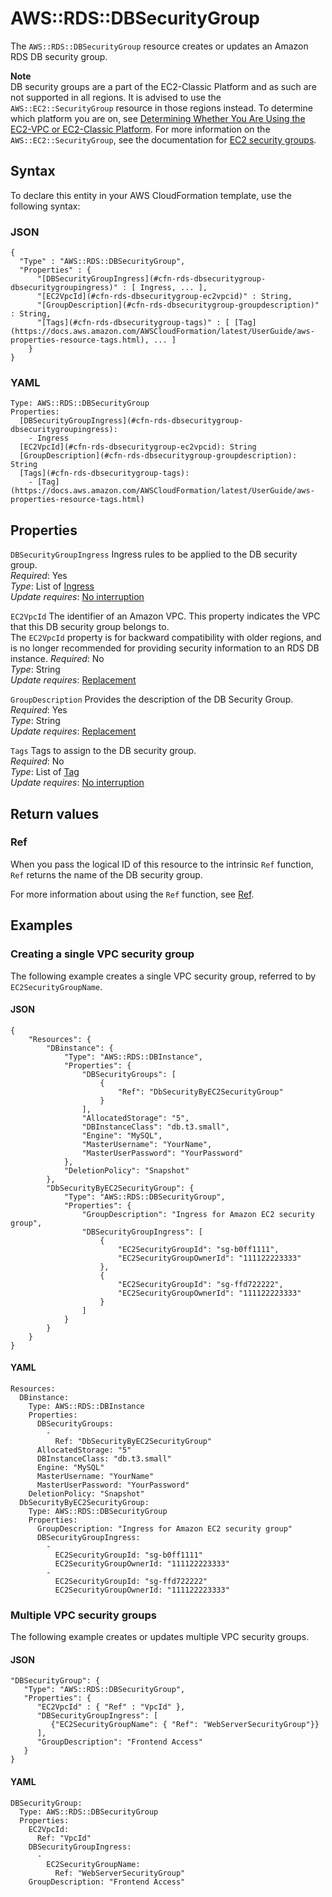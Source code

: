 # AWS::RDS::DBSecurityGroup<a name="aws-properties-rds-security-group"></a>

The `AWS::RDS::DBSecurityGroup` resource creates or updates an Amazon RDS DB security group\.

**Note**  
DB security groups are a part of the EC2\-Classic Platform and as such are not supported in all regions\. It is advised to use the `AWS::EC2::SecurityGroup` resource in those regions instead\. To determine which platform you are on, see [Determining Whether You Are Using the EC2\-VPC or EC2\-Classic Platform](https://docs.aws.amazon.com/AmazonRDS/latest/UserGuide/USER_VPC.FindDefaultVPC.html)\. For more information on the `AWS::EC2::SecurityGroup`, see the documentation for [EC2 security groups](https://docs.aws.amazon.com/AWSCloudFormation/latest/UserGuide/aws-properties-ec2-security-group.html)\.

## Syntax<a name="aws-properties-rds-security-group-syntax"></a>

To declare this entity in your AWS CloudFormation template, use the following syntax:

### JSON<a name="aws-properties-rds-security-group-syntax.json"></a>

```
{
  "Type" : "AWS::RDS::DBSecurityGroup",
  "Properties" : {
      "[DBSecurityGroupIngress](#cfn-rds-dbsecuritygroup-dbsecuritygroupingress)" : [ Ingress, ... ],
      "[EC2VpcId](#cfn-rds-dbsecuritygroup-ec2vpcid)" : String,
      "[GroupDescription](#cfn-rds-dbsecuritygroup-groupdescription)" : String,
      "[Tags](#cfn-rds-dbsecuritygroup-tags)" : [ [Tag](https://docs.aws.amazon.com/AWSCloudFormation/latest/UserGuide/aws-properties-resource-tags.html), ... ]
    }
}
```

### YAML<a name="aws-properties-rds-security-group-syntax.yaml"></a>

```
Type: AWS::RDS::DBSecurityGroup
Properties: 
  [DBSecurityGroupIngress](#cfn-rds-dbsecuritygroup-dbsecuritygroupingress): 
    - Ingress
  [EC2VpcId](#cfn-rds-dbsecuritygroup-ec2vpcid): String
  [GroupDescription](#cfn-rds-dbsecuritygroup-groupdescription): String
  [Tags](#cfn-rds-dbsecuritygroup-tags): 
    - [Tag](https://docs.aws.amazon.com/AWSCloudFormation/latest/UserGuide/aws-properties-resource-tags.html)
```

## Properties<a name="aws-properties-rds-security-group-properties"></a>

`DBSecurityGroupIngress`  <a name="cfn-rds-dbsecuritygroup-dbsecuritygroupingress"></a>
Ingress rules to be applied to the DB security group\.  
*Required*: Yes  
*Type*: List of [Ingress](aws-properties-rds-security-group-rule.md)  
*Update requires*: [No interruption](https://docs.aws.amazon.com/AWSCloudFormation/latest/UserGuide/using-cfn-updating-stacks-update-behaviors.html#update-no-interrupt)

`EC2VpcId`  <a name="cfn-rds-dbsecuritygroup-ec2vpcid"></a>
The identifier of an Amazon VPC\. This property indicates the VPC that this DB security group belongs to\.  
The `EC2VpcId` property is for backward compatibility with older regions, and is no longer recommended for providing security information to an RDS DB instance\.
*Required*: No  
*Type*: String  
*Update requires*: [Replacement](https://docs.aws.amazon.com/AWSCloudFormation/latest/UserGuide/using-cfn-updating-stacks-update-behaviors.html#update-replacement)

`GroupDescription`  <a name="cfn-rds-dbsecuritygroup-groupdescription"></a>
Provides the description of the DB Security Group\.  
*Required*: Yes  
*Type*: String  
*Update requires*: [Replacement](https://docs.aws.amazon.com/AWSCloudFormation/latest/UserGuide/using-cfn-updating-stacks-update-behaviors.html#update-replacement)

`Tags`  <a name="cfn-rds-dbsecuritygroup-tags"></a>
Tags to assign to the DB security group\.  
*Required*: No  
*Type*: List of [Tag](https://docs.aws.amazon.com/AWSCloudFormation/latest/UserGuide/aws-properties-resource-tags.html)  
*Update requires*: [No interruption](https://docs.aws.amazon.com/AWSCloudFormation/latest/UserGuide/using-cfn-updating-stacks-update-behaviors.html#update-no-interrupt)

## Return values<a name="aws-properties-rds-security-group-return-values"></a>

### Ref<a name="aws-properties-rds-security-group-return-values-ref"></a>

 When you pass the logical ID of this resource to the intrinsic `Ref` function, `Ref` returns the name of the DB security group\.

For more information about using the `Ref` function, see [Ref](https://docs.aws.amazon.com/AWSCloudFormation/latest/UserGuide/intrinsic-function-reference-ref.html)\.

## Examples<a name="aws-properties-rds-security-group--examples"></a>



### Creating a single VPC security group<a name="aws-properties-rds-security-group--examples--Creating_a_single_VPC_security_group"></a>

The following example creates a single VPC security group, referred to by `EC2SecurityGroupName`\. 

#### JSON<a name="aws-properties-rds-security-group--examples--Creating_a_single_VPC_security_group--json"></a>

```
{
    "Resources": {
        "DBinstance": {
            "Type": "AWS::RDS::DBInstance",
            "Properties": {
                "DBSecurityGroups": [
                    {
                        "Ref": "DbSecurityByEC2SecurityGroup"
                    }
                ],
                "AllocatedStorage": "5",
                "DBInstanceClass": "db.t3.small",
                "Engine": "MySQL",
                "MasterUsername": "YourName",
                "MasterUserPassword": "YourPassword"
            },
            "DeletionPolicy": "Snapshot"
        },
        "DbSecurityByEC2SecurityGroup": {
            "Type": "AWS::RDS::DBSecurityGroup",
            "Properties": {
                "GroupDescription": "Ingress for Amazon EC2 security group",
                "DBSecurityGroupIngress": [
                    {
                        "EC2SecurityGroupId": "sg-b0ff1111",
                        "EC2SecurityGroupOwnerId": "111122223333"
                    },
                    {
                        "EC2SecurityGroupId": "sg-ffd722222",
                        "EC2SecurityGroupOwnerId": "111122223333"
                    }
                ]
            }
        }
    }
}
```

#### YAML<a name="aws-properties-rds-security-group--examples--Creating_a_single_VPC_security_group--yaml"></a>

```
Resources: 
  DBinstance: 
    Type: AWS::RDS::DBInstance
    Properties: 
      DBSecurityGroups: 
        - 
          Ref: "DbSecurityByEC2SecurityGroup"
      AllocatedStorage: "5"
      DBInstanceClass: "db.t3.small"
      Engine: "MySQL"
      MasterUsername: "YourName"
      MasterUserPassword: "YourPassword"
    DeletionPolicy: "Snapshot"
  DbSecurityByEC2SecurityGroup: 
    Type: AWS::RDS::DBSecurityGroup
    Properties: 
      GroupDescription: "Ingress for Amazon EC2 security group"
      DBSecurityGroupIngress: 
        - 
          EC2SecurityGroupId: "sg-b0ff1111"
          EC2SecurityGroupOwnerId: "111122223333"
        - 
          EC2SecurityGroupId: "sg-ffd722222"
          EC2SecurityGroupOwnerId: "111122223333"
```

### Multiple VPC security groups<a name="aws-properties-rds-security-group--examples--Multiple_VPC_security_groups"></a>

The following example creates or updates multiple VPC security groups\. 

#### JSON<a name="aws-properties-rds-security-group--examples--Multiple_VPC_security_groups--json"></a>

```
"DBSecurityGroup": {
   "Type": "AWS::RDS::DBSecurityGroup",
   "Properties": {
      "EC2VpcId" : { "Ref" : "VpcId" },
      "DBSecurityGroupIngress": [
         {"EC2SecurityGroupName": { "Ref": "WebServerSecurityGroup"}}
      ],
      "GroupDescription": "Frontend Access"
   }
}
```

#### YAML<a name="aws-properties-rds-security-group--examples--Multiple_VPC_security_groups--yaml"></a>

```
DBSecurityGroup: 
  Type: AWS::RDS::DBSecurityGroup
  Properties: 
    EC2VpcId: 
      Ref: "VpcId"
    DBSecurityGroupIngress: 
      - 
        EC2SecurityGroupName: 
          Ref: "WebServerSecurityGroup"
    GroupDescription: "Frontend Access"
```